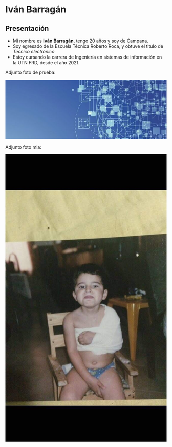 # Iván Barragán
## Presentación
- Mi nombre es **Iván Barragán**, tengo 20 años y soy de Campana.
- Soy egresado de la Escuela Técnica Roberto Roca, y obtuve el titulo de *Técnico electrónico*
- Estoy cursando la carrera de Ingeniería en sistemas de información en la UTN FRD, desde el año 2021.

Adjunto foto de prueba:

![foto](Portada_Linkedin.jpg)

Adjunto foto mia:

![foto](IMG-5683.JPG)


